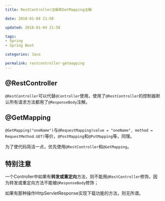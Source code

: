 ```yaml
---
title: RestController注解和GetMapping注解

date: 2018-01-04 21:58

updated: 2018-01-04 21:58

tags:
- Spring
- Spring Boot

categories: Java

permalink: restcontroller-getmapping
---
```


## @RestController

`@RestController`可以代替`@Controller`使用，使用了`@RestController`的控制器默认所有请求方法都用了`@ResponseBody`注解。



## @GetMapping

`@GetMapping("oneName")`与`@RequestMapping(value = "oneName", method = RequestMethod.GET)`等价，`@PostMapping`和`@PutMapping`等，同理。



为了使代码简洁一点，优先使用`@RestController`和`@GetMapping`。



## 特别注意

一个Controller中如果有**转发或重定向**方法，则不能用`@RestController`修饰，因为转发或重定向方法不能被`@ResponseBody`修饰；

如果有那种操作HttpServletResponse实现下载功能的方法，则无所谓。